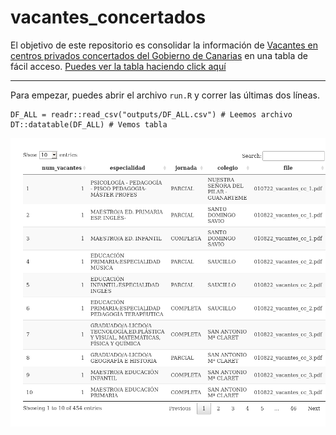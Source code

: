 # vacantes\_concertados

<!-- badges: start -->
<!-- badges: end -->

El objetivo de este repositorio es consolidar la información de
[Vacantes en centros privados concertados del Gobierno de
Canarias](https://www.gobiernodecanarias.org/educacion/web/centros/gestion_centros/centros_privados_concertados/vacantes/)
en una tabla de fácil acceso. [Puedes ver la tabla haciendo click
aquí](https://github.com/gorkang/vacantes_concertados/blob/master/outputs/DF_ALL.csv)

------------------------------------------------------------------------

Para empezar, puedes abrir el archivo `run.R` y correr las últimas dos
líneas.

    DF_ALL = readr::read_csv("outputs/DF_ALL.csv") # Leemos archivo
    DT::datatable(DF_ALL) # Vemos tabla

![](README_files/figure-markdown_strict/unnamed-chunk-1-1.png)
